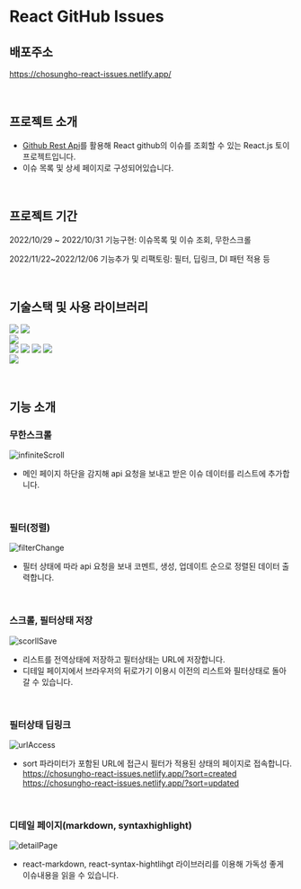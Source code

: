 # React GitHub Issues

## 배포주소

https://chosungho-react-issues.netlify.app/

<br>

## 프로젝트 소개
- [Github Rest Api](https://docs.github.com/en/rest/issues/issues)를 활용해 React github의 이슈를 조회할 수 있는 React.js 토이프로젝트입니다.
- 이슈 목록 및 상세 페이지로 구성되어있습니다.

<br>

## 프로젝트 기간
2022/10/29 ~ 2022/10/31 기능구현: 이슈목록 및 이슈 조회, 무한스크롤

2022/11/22~2022/12/06 기능추가 및 리팩토링: 필터, 딥링크, DI 패턴 적용 등

<br>

## 기술스택 및 사용 라이브러리

<img src="https://img.shields.io/badge/React-20232A?style=for-the-badge&logo=react&logoColor=61DAFB" /> <img src="https://img.shields.io/badge/JavaScript-F7DF1E?style=for-the-badge&logo=javascript&logoColor=black">  
<img src="https://img.shields.io/badge/context--api-e7e7e7?style=for-the-badge">  
<img src="https://img.shields.io/badge/styled--components-DB7093?style=for-the-badge&logo=styled-components&logoColor=white"> <img src="https://img.shields.io/badge/react--markdown-e7e7e7?style=for-the-badge"> <img src="https://img.shields.io/badge/react--syntax--highlighter-e7e7e7?style=for-the-badge"> <img src="https://img.shields.io/badge/react--icons-e7e7e7?style=for-the-badge">  
<img src="https://img.shields.io/badge/axios-e7e7e7?style=for-the-badge">

<br>

## 기능 소개
### 무한스크롤
![infiniteScroll](https://user-images.githubusercontent.com/105113833/205874753-33593c75-c104-4c65-ab00-954528706568.gif)
- 메인 페이지 하단을 감지해 api 요청을 보내고 받은 이슈 데이터를 리스트에 추가합니다.
<br>

### 필터(정렬)
![filterChange](https://user-images.githubusercontent.com/105113833/205875066-bae959aa-8e37-4444-89e6-af51c5bc0372.gif)
- 필터 상태에 따라 api 요청을 보내 코멘트, 생성, 업데이트 순으로 정렬된 데이터 출력합니다.

<br>

### 스크롤, 필터상태 저장
![scorllSave](https://user-images.githubusercontent.com/105113833/205875452-ef01a490-86de-413b-b2aa-59c5cce5947d.gif)
- 리스트를 전역상태에 저장하고 필터상태는 URL에 저장합니다.
- 디테일 페이지에서 브라우저의 뒤로가기 이용시 이전의 리스트와 필터상태로 돌아갈 수 있습니다.

<br>

### 필터상태 딥링크
![urlAccess](https://user-images.githubusercontent.com/105113833/205875808-6c5a057a-ed59-479e-bef5-be34214e2337.gif)
- sort 파라미터가 포함된 URL에 접근시 필터가 적용된 상태의 페이지로 접속합니다.  
https://chosungho-react-issues.netlify.app/?sort=created  
https://chosungho-react-issues.netlify.app/?sort=updated

<br>

### 디테일 페이지(markdown, syntaxhighlight)
![detailPage](https://user-images.githubusercontent.com/105113833/205877294-111a7184-0eb3-4cd7-87c6-38c556072b5e.gif)
- react-markdown, react-syntax-hightlihgt 라이브러리를 이용해 가독성 좋게 이슈내용을 읽을 수 있습니다.

